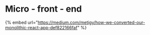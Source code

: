 # Micro - front - end

{% embed url="https://medium.com/metigy/how-we-converted-our-monolithic-react-app-def822166faf" %}



